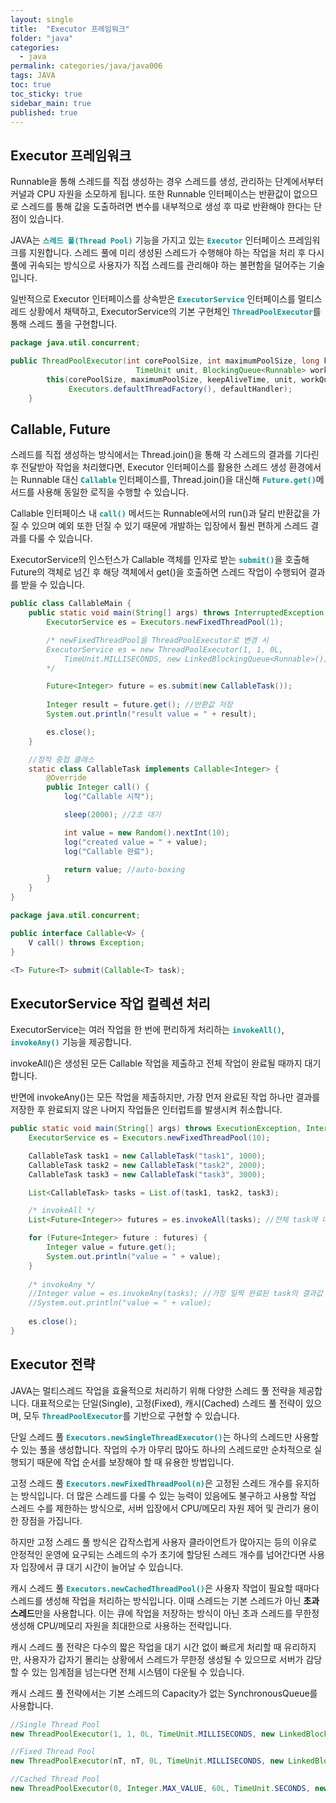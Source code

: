 ```yaml
---
layout: single
title:  "Executor 프레임워크"
folder: "java"
categories:
  - java
permalink: categories/java/java006
tags: JAVA
toc: true
toc_sticky: true
sidebar_main: true
published: true
---
```


## Executor 프레임워크
Runnable을 통해 스레드를 직접 생성하는 경우 스레드를 생성, 관리하는 단계에서부터 커널과 CPU 자원을 소모하게 됩니다. 또한 Runnable 인터페이스는 반환값이 없으므로 스레드를 통해 값을 도출하려면 변수를 내부적으로 생성 후 따로 반환해야 한다는 단점이 있습니다.

JAVA는 <span style="color: rgb(3, 150, 150); font-weight: bold;">`스레드 풀(Thread Pool)`</span> 기능을 가지고 있는 <span style="color: rgb(3, 150, 150); font-weight: bold;">`Executor`</span> 인터페이스 프레임워크를 지원합니다. 스레드 풀에 미리 생성된 스레드가 수행해야 하는 작업을 처리 후 다시 풀에 귀속되는 방식으로 사용자가 직접 스레드를 관리해야 하는 불편함을 덜어주는 기술입니다.

일반적으로 Executor 인터페이스를 상속받은 <span style="color: rgb(3, 150, 150); font-weight: bold;">`ExecutorService`</span> 인터페이스를 멀티스레드 상황에서 채택하고, ExecutorService의 기본 구현체인 <span style="color: rgb(3, 150, 150); font-weight: bold;">`ThreadPoolExecutor`</span>를 통해 스레드 풀을 구현합니다.

```java
package java.util.concurrent;

public ThreadPoolExecutor(int corePoolSize, int maximumPoolSize, long keepAliveTime,
                            TimeUnit unit, BlockingQueue<Runnable> workQueue) {
        this(corePoolSize, maximumPoolSize, keepAliveTime, unit, workQueue,
             Executors.defaultThreadFactory(), defaultHandler);
    }
```

## Callable, Future
스레드를 직접 생성하는 방식에서는 Thread.join()을 통해 각 스레드의 결과를 기다린 후 전달받아 작업을 처리했다면, Executor 인터페이스를 활용한 스레드 생성 환경에서는 Runnable 대신 <span style="color: rgb(3, 150, 150); font-weight: bold;">`Callable`</span> 인터페이스를, Thread.join()을 대신해 <span style="color: rgb(3, 150, 150); font-weight: bold;">`Future.get()`</span>메서드를 사용해 동일한 로직을 수행할 수 있습니다.

Callable 인터페이스 내 <span style="color: rgb(3, 150, 150); font-weight: bold;">`call()`</span> 메서드는 Runnable에서의 run()과 달리 반환값을 가질 수 있으며 예외 또한 던질 수 있기 때문에 개발하는 입장에서 훨씬 편하게 스레드 결과를 다룰 수 있습니다.

ExecutorService의 인스턴스가 Callable 객체를 인자로 받는 <span style="color: rgb(3, 150, 150); font-weight: bold;">`submit()`</span>을 호출해 Future의 객체로 넘긴 후 해당 객체에서 get()을 호출하면 스레드 작업이 수행되어 결과를 받을 수 있습니다.

```java
public class CallableMain {
    public static void main(String[] args) throws InterruptedException, ExecutionException {
        ExecutorService es = Executors.newFixedThreadPool(1);

        /* newFixedThreadPool을 ThreadPoolExecutor로 변경 시
        ExecutorService es = new ThreadPoolExecutor(1, 1, 0L, 
            TimeUnit.MILLISECONDS, new LinkedBlockingQueue<Runnable>());
        */

        Future<Integer> future = es.submit(new CallableTask());
        
        Integer result = future.get(); //반환값 저장
        System.out.println("result value = " + result);

        es.close();
    }

    //정적 중첩 클래스
    static class CallableTask implements Callable<Integer> {
        @Override
        public Integer call() {
            log("Callable 시작");

            sleep(2000); //2초 대기

            int value = new Random().nextInt(10);
            log("created value = " + value);
            log("Callable 완료");

            return value; //auto-boxing
        }
    }
}
```
```java
package java.util.concurrent;

public interface Callable<V> {
    V call() throws Exception;
}

<T> Future<T> submit(Callable<T> task);
```

## ExecutorService 작업 컬렉션 처리
ExecutorService는 여러 작업을 한 번에 편리하게 처리하는 <span style="color: rgb(3, 150, 150); font-weight: bold;">`invokeAll()`</span>, <span style="color: rgb(3, 150, 150); font-weight: bold;">`invokeAny()`</span> 기능을 제공합니다.

invokeAll()은 생성된 모든 Callable 작업을 제출하고 전체 작업이 완료될 때까지 대기합니다.

반면에 invokeAny()는 모든 작업을 제출하지만, 가장 먼저 완료된 작업 하나만 결과를 저장한 후 완료되지 않은 나머지 작업들은 인터럽트를 발생시켜 취소합니다.

```java
public static void main(String[] args) throws ExecutionException, InterruptedException {
    ExecutorService es = Executors.newFixedThreadPool(10);

    CallableTask task1 = new CallableTask("task1", 1000);
    CallableTask task2 = new CallableTask("task2", 2000);
    CallableTask task3 = new CallableTask("task3", 3000);

    List<CallableTask> tasks = List.of(task1, task2, task3);

    /* invokeAll */
    List<Future<Integer>> futures = es.invokeAll(tasks); //전체 task에 대한 결과값 전부 저장

    for (Future<Integer> future : futures) {
        Integer value = future.get();
        System.out.println("value = " + value);
    }
    
    /* invokeAny */
    //Integer value = es.invokeAny(tasks); //가장 일찍 완료된 task의 결과값 하나만 저장
    //System.out.println("value = " + value);
   
    es.close();
}
```

## Executor 전략
JAVA는 멀티스레드 작업을 효율적으로 처리하기 위해 다양한 스레드 풀 전략을 제공합니다. 대표적으로는 단일(Single), 고정(Fixed), 캐시(Cached) 스레드 풀 전략이 있으며, 모두 <span style="color: rgb(3, 150, 150); font-weight: bold;">`ThreadPoolExecutor`</span>를 기반으로 구현할 수 있습니다.

단일 스레드 풀 <span style="color: rgb(3, 150, 150); font-weight: bold;">`Executors.newSingleThreadExecutor()`</span>는 하나의 스레드만 사용할 수 있는 풀을 생성합니다. 작업의 수가 아무리 많아도 하나의 스레드로만 순차적으로 실행되기 때문에 작업 순서를 보장해야 할 때 유용한 방법입니다.

고정 스레드 풀 <span style="color: rgb(3, 150, 150); font-weight: bold;">`Executors.newFixedThreadPool(n)`</span>은 고정된 스레드 개수를 유지하는 방식입니다. 더 많은 스레드를 다룰 수 있는 능력이 있음에도 불구하고 사용할 작업 스레드 수를 제한하는 방식으로, 서버 입장에서 CPU/메모리 자원 제어 및 관리가 용이한 장점을 가집니다.

하지만 고정 스레드 풀 방식은 갑작스럽게 사용자 클라이언트가 많아지는 등의 이유로 안정적인 운영에 요구되는 스레드의 수가 초기에 할당된 스레드 개수를 넘어간다면 사용자 입장에서 큐 대기 시간이 늘어날 수 있습니다.

캐시 스레드 풀 <span style="color: rgb(3, 150, 150); font-weight: bold;">`Executors.newCachedThreadPool()`</span>은 사용자 작업이 필요할 때마다 스레드를 생성해 작업을 처리하는 방식입니다. 이때 스레드는 기본 스레드가 아닌 **초과 스레드**만을 사용합니다. 이는 큐에 작업을 저장하는 방식이 아닌 초과 스레드를 무한정 생성해 CPU/메모리 자원을 최대한으로 사용하는 전략입니다.

캐시 스레드 풀 전략은 다수의 짧은 작업을 대기 시간 없이 빠르게 처리할 때 유리하지만, 사용자가 갑자기 몰리는 상황에서 스레드가 무한정 생성될 수 있으므로 서버가 감당할 수 있는 임계점을 넘는다면 전체 시스템이 다운될 수 있습니다.

캐시 스레드 풀 전략에서는 기본 스레드의 Capacity가 없는 SynchronousQueue를 사용합니다.

```java
//Single Thread Pool
new ThreadPoolExecutor(1, 1, 0L, TimeUnit.MILLISECONDS, new LinkedBlockingQueue<Runnable>());

//Fixed Thread Pool
new ThreadPoolExecutor(nT, nT, 0L, TimeUnit.MILLISECONDS, new LinkedBlockingQueue<Runnable>());

//Cached Thread Pool
new ThreadPoolExecutor(0, Integer.MAX_VALUE, 60L, TimeUnit.SECONDS, new SynchronousQueue<Runnable>());
```